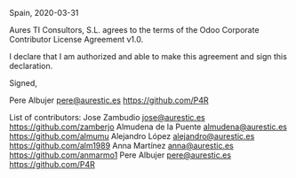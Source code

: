 Spain, 2020-03-31

Aures TI Consultors, S.L. agrees to the terms of the Odoo Corporate Contributor License
Agreement v1.0.

I declare that I am authorized and able to make this agreement and sign this
declaration.

Signed,

Pere Albujer pere@aurestic.es https://github.com/P4R

List of contributors:
Jose Zambudio jose@aurestic.es https://github.com/zamberjo
Almudena de la Puente almudena@aurestic.es https://github.com/almumu
Alejandro López alejandro@aurestic.es https://github.com/alm1989
Anna Martínez anna@aurestic.es https://github.com/anmarmo1
Pere Albujer pere@aurestic.es https://github.com/P4R

